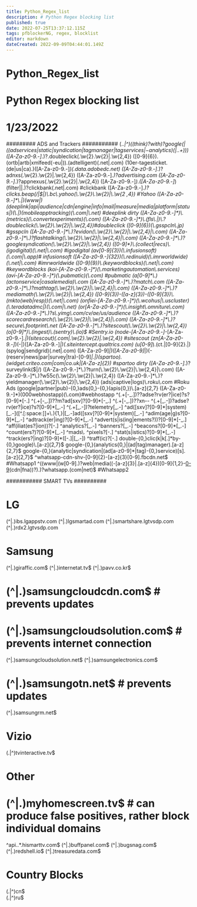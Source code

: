 ```yaml
---
title: Python_Regex_list
description: # Python Regex blocking list
published: true
date: 2022-07-25T13:37:12.115Z
tags: pfblockerNG, regex, blocklist
editor: markdown
dateCreated: 2022-09-09T04:44:01.149Z
---
```

# Python_Regex_list
# Python Regex blocking list
# 1/23/2022

######### ADS and Trackers ###########
(.*\.|^)((think)?with)?google($|((adservices|static|syndication|tagmanager|tagservices|-analytics)($|\..+)))
([A-Za-z0-9.-]*\.)?.doubleclick(\.\w{2}\.\w{2}|\.\w{2,4})
([0-9]{6})\.(ortb|artb|xmlfeed(-eu|))\.(adtelligent)(\.net|\.com)
(10er-tagesticket\.(de|us|ca)\.)([A-Za-z0-9.-]*)(\.data\.adobedc\.net)
([A-Za-z0-9.-]*\.)?adnxs(\.\w{2}\.\w{2}|\.\w{2,4})
([A-Za-z0-9.-]*\.)?advertising\.com
([A-Za-z0-9.-]*\.)?appnexus(\.\w{2}\.\w{2}|\.\w{2,4})
([A-Za-z0-9.-]*).([A-Za-z0-9.-]*)(filter||.)?clickbank(\.net|\.com) #clickbank
([A-Za-z0-9.-]*\.)?clicks\.beap(/|$|)\.bc\.yahoo(\.\w{2}\.\w{2}|\.\w{2 ,4}) #Yahoo
([A-Za-z0-9.-]*\.|)(www|)(deeplink|api|audience|cdn|engine|info|mail|measure|media|platform|status|)(\.|)(mobileapptracking)(\.com|\.net) #deeplink dirty
([A-Za-z0-9.-]*)\.(metrics)(\.convertexperiments)(\.com)
([A-Za-z0-9.-]*)\.(fls\.|)\.?doubleclick(\.\w{2}\.\w{2}|\.\w{2,4})#doubleclick
([0-9]{6})(\.gsspcln\.jp) #gsspcln
([A-Za-z0-9.-]*\.)?evidon(\.\w{2}\.\w{2}|\.\w{2,4}|\.com)
([A-Za-z0-9.-]*\.)?flashtalking(\.\w{2}\.\w{2}|\.\w{2,4}|\.com)
([A-Za-z0-9.-]*\.)?googlesyndication(\.\w{2}\.\w{2}|\.\w{2,4})
([0-9]*)\.(collect|recs)\.(igodigital)(\.net|\.com) #igodigital
(av[0-9]{3})(\.infusionsoft)(\.com|\.app)# infusionsoft
([A-Za-z0-9.-]{32})(\.redinuid)(\.imrworldwide)(\.net|\.com) #imrworldwide
([0-9]{9})\.(keywordblocks)(\.net|\.com) #keywordblocks
(koi-[A-Za-z0-9.-]*)(\.marketingautomation\.services)
(avi-[A-Za-z0-9.-]*)(\.pubmatic)(\.com) #pubmatic
(a[0-9]*\.)(actonservice|casalemedia)\.com
([A-Za-z0-9.-]*\.)?match\.com
([A-Za-z0-9.-]*\.)?mathtag(\.\w{2}\.\w{2}|\.\w{2,4}|\.com)
([A-Za-z0-9.-]*\.)?mediamath(\.\w{2}\.\w{2}|\.\w{2,4})
([0-9]{3})-([a-z]{3})-([0-9]{3})\.(mkto(web|resp))(\.net|\.com)
(onfiei-[A-Za-z0-9.-]*)(\.wcohus|\.uscluster)(\.teradatadmc|)(\.com|\.net)
(or[A-Za-z0-9.-]*)(\.insight\.omniture\.com)
([A-Za-z0-9.-]*\.)?s\.yimg\.com/cv/ae/us/audience
([A-Za-z0-9.-]*\.)?scorecardresearch(\.\w{2}\.\w{2}|\.\w{2,4}|\.com)
([A-Za-z0-9.-]*\.)?secure\.footprint\.net
([A-Za-z0-9.-]*\.)?sitescout(\.\w{2}\.\w{2}|\.\w{2,4})
(o[0-9]*)\.(ingest)\.(sentry)\.(io)$ #Sentry.io
(node-[A-Za-z0-9.-]*-[A-Za-z0-9.-]*\.|)(sitescout)(\.com|\.\w{2}\.\w{2}|\.\w{2,4}) #sitescout
(zn[A-Za-z0-9.-]*)(-|)([A-Za-z0-9.-]*|)(\.siteintercept\.qualtrics\.com)
(u[0-9]*)\.(ct\.|[0-9]{2}\.|)(spylog|sendgrid)(\.net|\.com)
([A-Za-z0-9]*|)([A-Za-z0-9]*|)(-(reserv|news|par|survey|tra)-[0-9]*|\.|)(spartoo)\.(widget\.criteo\.com|com|co\.uk|[A-Za-z]{2}) #spartoo dirty
([A-Za-z0-9.-]*\.)?surveylink($|/)
([A-Za-z0-9.-]*\.)?turn(\.\w{2}\.\w{2}|\.\w{2,4}|\.com)
([A-Za-z0-9.-]*\.)?w55c(\.\w{2}\.\w{2}|\.\w{2,4})
([A-Za-z0-9.-]*\.)?yieldmanager(\.\w{2}\.\w{2}|\.\w{2,4})
(ads|captive|logs)\.roku\.com #Roku Ads
(google|partner|pub)-{0,}ads{0,}-{0,}(apis{0,})\.[a-z]{2,7}
([A-Za-z0-9.-]*)(000webhostapp)(\.com)#webhostapp
^(.+[-_.])??adse?rv(er?|ice)?s?[0-9]*[-.]
^(.+[-_.])??m?ad[sxv]?[0-9]*[-_.]
^(.+[-_.])??xn--
^(.+[_.-])?adse?rv(er?|ice)?s?[0-9]*[_.-]
^(.+[_.-])?telemetry[_.-]
^ad([sxv]?[0-9]*|system)[_.-]([^.[:space:]]+\.){1,}|[_.-]ad([sxv]?[0-9]*|system)[_.-]
^adim(age|g)s?[0-9]*[_.-]
^adtrack(er|ing)?[0-9]*[_.-]
^advert(s|is(ing|ements?))?[0-9]*[-_.]
^aff(iliat(es?|ion))?[-.]
^analytics?[_.-]
^banners?[_.-]
^beacons?[0-9]*[_.-]
^count(ers?)?[0-9]*[_.-]
^mads\.
^pixels?[-.]
^stat(s|istics)?[0-9]*[_.-]
^track(ers?|ing)?[0-9]*([-.]|[_.-])
^traff(ic)?[-.]
double-{0,}clic(k|k[.]*by-{0,}google)\.[a-z]{2,7}$
google-{0,}(analytics{0,}|(ad|tag)manager)\.[a-z]{2,7}$
google-{0,}(analytic|syndication|(ad[a-z0-9]*|tag)-{0,}service)[s]\.[a-z]{2,7}$
^whatsapp-cdn-shv-[0-9]{2}-[a-z]{3}[0-9]\.fbcdn\.net$ #Whatsapp1
^((www|(w[0-9]\.)?web|media((-[a-z]{3}|\.[a-z]{4})[0-9]{1,2}-[0-9](\.|-)(cdn|fna))?)\.)?whatsapp\.(com|net)$ #Whatsapp2

########### SMART TVs ##########
# LG
(^|\.)ibs\.lgappstv\.com
(^|\.)lgsmartad\.com
(^|\.)smartshare\.lgtvsdp\.com
(^|\.)rdx2\.lgtvsdp\.com

# Samsung
(^|\.)giraffic\.com$
(^|\.)internetat\.tv$
(^|\.)pavv\.co\.kr$
# (^|\.)samsungcloudcdn\.com$ # prevents updates
# (^|\.)samsungcloudsolution\.com$ # prevents internet connection
(^|\.)samsungcloudsolution\.net$
(^|\.)samsungelectronics\.com$
# (^|\.)samsungotn\.net$ # prevents updates
(^|\.)samsungrm\.net$

# Vizio
(\.|^)tvinteractive\.tv$

# Other
# (^|\.)myhomescreen\.tv$ # can produce false positives, rather block individual domains
^api\..*\.hismarttv\.com$
(^|\.)buffpanel\.com$
(^|\.)bugsnag\.com$
(^|\.)redshell\.io$
(^|\.)treasuredata\.com$

# Country Blocks
(\.|^)cn$	
(\.|^)ru$
